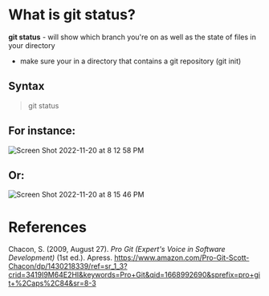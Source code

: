 # What is git status? 

**git status** - will show which branch you're on as well as the state of files in your directory

- make sure your in a directory that contains a git repository (git init)

## Syntax
> git status

## For instance: 
![Screen Shot 2022-11-20 at 8 12 58 PM](https://user-images.githubusercontent.com/109105989/202938093-467d7d0a-b226-4650-9309-e65b6155cbed.png)
## Or: 
![Screen Shot 2022-11-20 at 8 15 46 PM](https://user-images.githubusercontent.com/109105989/202938457-1c93a17a-0f09-41d5-8210-d2aa2b483311.png)



# References 
Chacon, S. (2009, August 27). *Pro Git (Expert's Voice in Software Development)* (1st ed.). Apress. <https://www.amazon.com/Pro-Git-Scott-Chacon/dp/1430218339/ref=sr_1_3?crid=3419I9M64E2HI&keywords=Pro+Git&qid=1668992690&sprefix=pro+git+%2Caps%2C84&sr=8-3> 
